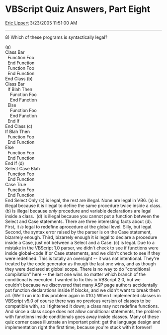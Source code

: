 # VBScript Quiz Answers, Part Eight

[Eric Lippert](https://social.msdn.microsoft.com/profile/Eric%20Lippert) 3/23/2005 11:51:00 AM

-----

8\) Which of these programs is syntactically legal?

(a)  
Class Bar  
  Function Foo  
  End Function  
  Function Foo  
  End Function  
End Class (b)  
Class Bar  
  If Blah Then  
    Function Foo  
    End Function  
  Else  
    Function Foo  
    End Function  
  End If  
End Class (c)  
If Blah Then  
  Function Foo  
  End Function  
Else  
  Function Foo  
  End Function  
End If (d)  
Select Case Blah  
  Function Foo  
  End Function  
Case True  
  Function Foo  
  End Function  
End Select Only (c) is legal, the rest are illegal. None are legal in VB6. (a) is illegal because it is illegal to define the same procedure twice inside a class. (b) is illegal because *only* procedure and variable declarations are legal inside a class.  (d) is illegal because you cannot put a function between the Select and Case statements. There are three interesting facts about (d). First, it *is* legal to redefine aprocedure at the global level. Silly, but legal. Second, the syntax error raised by the parser is on the Case statement, bizarrely enough. Third, bizarrely enough it *is* legal to declare a procedure inside a Case, just not between a Select and a Case. (c) is legal. Due to a mistake in the VBScript 1.0 parser, we didn't check to see if functions were inside global-code If or Case statements, and we didn't check to see if they were redefined. This is totally an oversight -- it was not intentional. They're treated by the code generator as though the last one wins, and as though they were declared at global scope. There is no way to do "conditional compilation" here -- the last one wins no matter which branch of the conditional is executed. I wanted to fix this in VBScript 2.0, but we couldn't because we discovered that many ASP page authors accidentally put function declarations inside If blocks, and we didn't want to break them all. (We'll run into this problem again in \#10.) When I implemented classes in VBScript v5.0 of course there was no previous version of classes to be compatible with, so I tightened it down; a class may not redefine functions. And since a class scope does not allow conditional statements, the problem with functions inside conditionals goes away inside classes. Many of these quiz corner cases illustrate an important point: get the language design and implementation right the first time, because you're stuck with it forever\!

